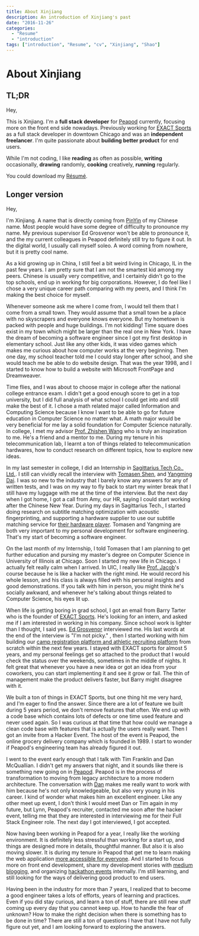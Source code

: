```yaml
---
title: About Xinjiang
description: An introduction of Xinjiang's past
date: "2016-11-26"
categories:
  - "Resume"
  - "introduction"
tags: ["introduction", "Resume", "cv", "Xinjiang", "Shao"]
---
```


# About Xinjiang

## TL;DR

Hey,

This is Xinjiang. I'm a **full stack developer** for [Peapod](https://peapod.com) currently, focusing more on the front end side nowadays. Previously working for [EXACT Sports](https://exactsports.com) as a full stack developer in downtown Chicago and was an **independent freelancer**. I'm quite passionate about **building better product** for end users.

While I'm not coding, I like **reading** as often as possible, **writing** occasionally, **drawing** randomly, **cooking** creatively, **running** regularly.

You could download my [Résumé](https://www.xinjiangshao.com/resume/xshao-cv-short.pdf "Xinjiang Shao Résumé").

## Longer version

Hey,

I'm Xinjiang. A name that is directly coming from [PinYin](https://en.wikipedia.org/wiki/Pinyin) of my Chinese name. Most people would have some degree of difficulty to pronounce my name. My previous supervisor Ed Grosvenor won't be able to pronounce it, and the my current colleagues in Peapod definitely still try to figure it out. In the digital world, I usually call myself soleo. A word coming from nowhere, but it is pretty cool name.

As a kid growing up in China, I still feel a bit weird living in Chicago, IL in the past few years. I am pretty sure that I am not the smartest kid among my peers. Chinese is usually very competitive, and I certainly didn't go to the top schools, end up in working for big corporations. However, I do feel like I chose a very unique career path comparing with my peers, and I think I'm making the best choice for myself.

Whenever someone ask me where I come from, I would tell them that I come from a small town. They would assume that a small town be a place with no skyscrapers and everyone knows everyone. But my hometown is packed with people and huge buildings. I'm not kidding! Time square does exist in my town which might be larger than the real one in New York. I have the dream of becoming a software engineer since I got my first desktop in elementary school. Just like any other kids, it was video games which makes me curious about how computer works at the very beginning. Then one day, my school teacher told me I could stay longer after school, and she would teach me be able to do website design. That was the year 1998, and I started to know how to build a website with Microsoft FrontPage and Dreamweaver.

Time flies, and I was about to choose major in college after the national college entrance exam. I didn't get a good enough score to get in a top university, but I did full analysis of what school I could get into and still make the best of it. I chose a math related major called Information and Computing Science because I know I want to be able to go for future education in Computer Science no matter what. A math major would be very beneficial for me lay a solid foundation for Computer Science naturally. In college, I met my advisor [Prof. Zhishen Wang](http://wireless.dlpu.edu.cn/reyjj.html) who is truly an inspiration to me. He's a friend and a mentor to me. During my tenure in his telecommunication lab, I learnt a ton of things related to telecommunication hardwares, how to conduct research on different topics, how to explore new ideas.

In my last semester in college, I did an Internship in [Sagittarius Tech Co., Ltd.](https://splayer.org/). I still can vividly recall the interview with [Tomasen Shen](https://github.com/Tomasen), and [Yangming Dai](https://github.com/ymmuse). I was so new to the industry that I barely know any answers for any of written tests, and I was on my way to fly back to start my winter break that I still have my luggage with me at the time of the interview. But the next day when I got home, I got a call from Amy, our HR, saying I could start working after the Chinese New Year. During my days in Sagittarius Tech., I started doing research on subtitle matching optimization with acoustic fingerprinting, and supporting a hardware supplier to use our subtitle matching service for [their hardware player](https://medium.com/splayer/%E9%A6%96%E4%B8%AA%E6%94%AF%E6%8C%81%E4%B8%AD%E6%96%87%E5%AD%97%E5%B9%95%E5%8C%B9%E9%85%8D%E7%9A%84%E7%A1%AC%E4%BB%B6%E9%AB%98%E6%B8%85%E6%92%AD%E6%94%BE%E5%99%A8-e11c60e834f3). Tomasen and Yangming are both very important to my personal development for software engineering. That's my start of becoming a software engineer.

On the last month of my Internship, I told Tomasen that I am planning to get further education and pursing my master's degree on Computer Science in University of Illinois at Chicago. Soon I started my new life in Chicago. I actually felt really calm when I arrived. In UIC, I really like [Prof. Jacob](https://www.cs.uic.edu/Jakob/)'s course because he is like a hacker with the right mind. He would record his whole lesson, and his class is always filled with his personal insights and good demonstrations. If you talk with him in person, you might think he's socially awkward, and whenever he's talking about things related to Computer Science, his eyes lit up.

When life is getting boring in grad school, I got an email from Barry Tarter who is the founder of [EXACT Sports](https://exactsports.com). He's looking for an intern, and asked me if I am interested in working in his company. Since school work is lighter than I thought, I said yes. [Ed Grosvenor](https://github.com/edgrosvenor) interviewed me. His last words at the end of the interview is "I'm not picky." , then I started working with him building our [camp registration platform and athletic recruiting platform](https://prephero.com) from scratch within the next few years. I stayed with EXACT sports for almost 5 years, and my personal feelings get so attached to the product that I would check the status over the weekends, sometimes in the middle of nights. It felt great that whenever you have a new idea or got an idea from your coworkers, you can start implementing it and see it grow or fail. The thin of management make the product delivers faster, but Barry might disagree with it.

We built a ton of things in EXACT Sports, but one thing hit me very hard, and I'm eager to find the answer. Since there are a lot of feature we built during 5 years period, we don't remove features that often. We end up with a code base which contains lots of defects or one time used feature and never used again. So I was curious at that time that how could we manage a clean code base with features that is actually the users really want. Then I got an invite from a Hacker Event. The host of the event is Peapod, the online grocery delivery company which is founded in 1989. I start to wonder if Peapod's engineering team has already figured it out.

I went to the event early enough that I talk with Tim Franklin and Dan McQuallian. I didn't get my answers that night, and it sounds like there is something new going on in [Peapod](https://en.wikipedia.org/wiki/Peapod). Peapod is in the process of transformation to moving from legacy architecture to a more modern architecture. The conversation with [Dan](https://github.com/dmcquillan314) makes me really want to work with him because he's not only knowledgeable, but also very young in his career. I kind of wonder what makes him an excellent engineer. Like any other meet up event, I don't think I would meet Dan or Tim again in my future, but Lynn, Peapod's recruiter, contacted me soon after the hacker event, telling me that they are interested in interviewing me for their Full Stack Engineer role. The next day I got interviewed, I got accepted.

Now having been working in Peapod for a year, I really like the working environment. It is definitely less stressful than working for a start up, and things are designed more in details, thoughtful manner. But also it is also moving slower. It is during my tenure in Peapod that get me to learn making the web application [more accessible for everyone](https://medium.com/peapod-engineering/web-accessibility-design-the-user-experience-having-all-users-in-mind-5c5ed5a3ba78). And I started to focus more on front end development, share my development stories with [medium blogging](https://medium.com/peapod-engineering), and organizing [hackathon events](https://github.com/soleo/peapod-hackathon) internally. I'm still learning, and still looking for the ways of delivering good product to end users.

Having been in the industry for more than 7 years, I realized that to become a good engineer takes a lots of efforts, years of learning and practices. Even if you did stay curious, and learn a ton of stuff, there are still new stuff coming up every day that you cannot keep up. How to handle the fear of unknown? How to make the right decision when there is something has to be done in time? There are still a ton of questions I have that I have not fully figure out yet, and I am looking forward to exploring the answers.
